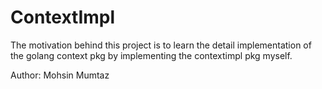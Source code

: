 # ContextImpl

The motivation behind this project is to learn the detail implementation of the
golang context pkg by implementing the contextimpl pkg myself.

Author: Mohsin Mumtaz